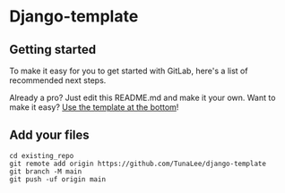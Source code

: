 
# Django-template



## Getting started

To make it easy for you to get started with GitLab, here's a list of recommended next steps.

Already a pro? Just edit this README.md and make it your own. Want to make it easy? [Use the template at the bottom](#editing-this-readme)!

## Add your files
```
cd existing_repo
git remote add origin https://github.com/TunaLee/django-template
git branch -M main
git push -uf origin main
```
